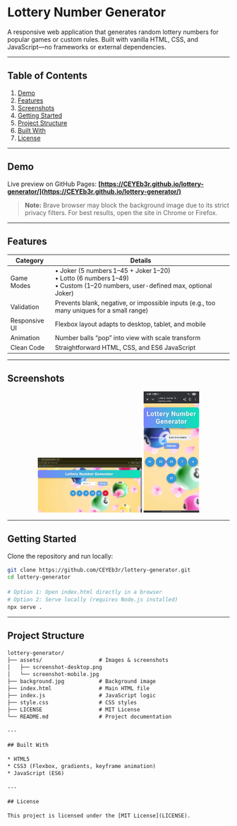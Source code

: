 # Lottery Number Generator

A responsive web application that generates random lottery numbers for popular games or custom rules. Built with vanilla HTML, CSS, and JavaScript—no frameworks or external dependencies.

---

## Table of Contents

1. [Demo](#demo)
2. [Features](#features)
3. [Screenshots](#screenshots)
4. [Getting Started](#getting-started)
5. [Project Structure](#project-structure)
6. [Built With](#built-with)
7. [License](#license)

---

## Demo

Live preview on GitHub Pages:
**[https://CEYEb3r.github.io/lottery-generator/](https://CEYEb3r.github.io/lottery-generator/)**

> **Note:** Brave browser may block the background image due to its strict privacy filters.
> For best results, open the site in Chrome or Firefox.

---

## Features

| Category       | Details                                                                                                       |
|----------------|---------------------------------------------------------------------------------------------------------------|
| Game Modes     | • Joker (5 numbers 1–45 + Joker 1–20) <br> • Lotto (6 numbers 1–49) <br> • Custom (1–20 numbers, user-defined max, optional Joker) |
| Validation     | Prevents blank, negative, or impossible inputs (e.g., too many uniques for a small range)                    |
| Responsive UI  | Flexbox layout adapts to desktop, tablet, and mobile                                                          |
| Animation      | Number balls “pop” into view with scale transform                                                             |
| Clean Code     | Straightforward HTML, CSS, and ES6 JavaScript                                                                 |
                                                     

---

## Screenshots

<p align="center">
  <img src="assets/screenshot-desktop.png" alt="Desktop Screenshot" width="47%">
  <img src="assets/screenshot-mobile.jpg" alt="Mobile Screenshot" width="25%">
</p>




---

## Getting Started

Clone the repository and run locally:

```bash
git clone https://github.com/CEYEb3r/lottery-generator.git
cd lottery-generator

# Option 1: Open index.html directly in a browser
# Option 2: Serve locally (requires Node.js installed)
npx serve .
```

---

## Project Structure

```
lottery-generator/
├── assets/                  # Images & screenshots
│   ├── screenshot-desktop.png
│   └── screenshot-mobile.jpg
├── background.jpg           # Background image
├── index.html               # Main HTML file
├── index.js                 # JavaScript logic
├── style.css                # CSS styles
├── LICENSE                  # MIT License
└── README.md                # Project documentation

---

## Built With

* HTML5
* CSS3 (Flexbox, gradients, keyframe animation)
* JavaScript (ES6)

---

## License

This project is licensed under the [MIT License](LICENSE).
